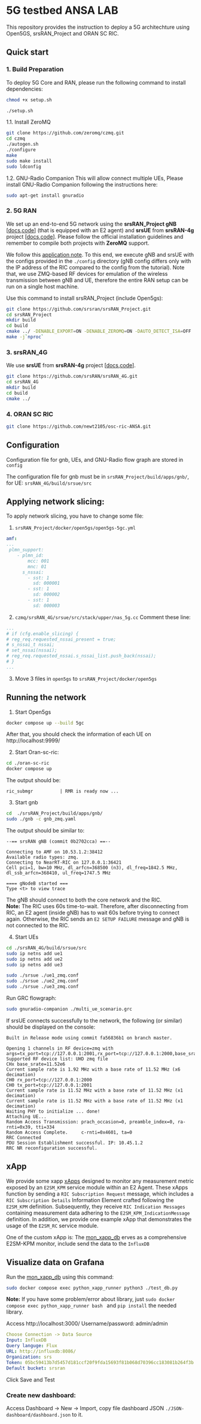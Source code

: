  # 5G testbed ANSA LAB

 This repository provides the instruction to deploy a 5G architechture using Open5GS, srsRAN_Project and ORAN SC RIC.

 ## Quick start
 ### 1. Build Preparation

 To deploy 5G Core and RAN, please run the following command to install dependencies:

 ```bash
chmod +x setup.sh

./setup.sh
```

1.1. Install ZeroMQ

```bash
git clone https://github.com/zeromq/czmq.git
cd czmq
./autogen.sh
./configure 
make
sudo make install
sudo ldconfig
```
1.2. GNU-Radio Companion
This will allow connect multiple UEs, Please install GNU-Radio Companion following the instructions here:

```bash
sudo apt-get install gnuradio
```

### 2. 5G RAN

We set up an end-to-end 5G network using the **srsRAN_Project gNB** [[docs](https://docs.srsran.com/projects/project/en/latest/),[code](https://github.com/srsran/srsRAN_Project/)] (that is equipped with an E2 agent) and **srsUE** from **srsRAN-4g** project [[docs](https://docs.srsran.com/projects/4g/en/latest/),[code](https://github.com/srsran/srsRAN_4G)]. Please follow the official installation guidelines and remember to compile both projects with **ZeroMQ** support.

We follow this [application note](https://docs.srsran.com/projects/project/en/latest/tutorials/source/near-rt-ric/source/). To this end, we execute gNB and srsUE with the configs provided in the `./config` directory (gNB config differs only with the IP address of the RIC compared to the config from the tutorial). Note that, we use ZMQ-based RF devices for emulation of the wireless transmission between gNB and UE, therefore the entire RAN setup can be run on a single host machine.

Use this command to install srsRAN_Project (include Open5gs):

```bash
git clone https://github.com/srsran/srsRAN_Project.git
cd srsRAN_Project
mkdir build
cd build
cmake ../ -DENABLE_EXPORT=ON -DENABLE_ZEROMQ=ON -DAUTO_DETECT_ISA=OFF
make -j`nproc` 
```

<!-- **Note :** In the case that have error with `make`, we change the version of `gcc` and `g++`:

 ```bash
sudo apt install build-essential
sudo apt -y install gcc-10 g++-10
sudo update-alternatives --install /usr/bin/gcc gcc /usr/bin/gcc-10 10
sudo update-alternatives --install /usr/bin/g++ g++ /usr/bin/g++-10 10
sudo update-alternatives --config gcc
sudo update-alternatives --config g++  
``` -->

### 3. srsRAN_4G

We use **srsUE** from **srsRAN-4g** project [[docs](https://docs.srsran.com/projects/4g/en/latest/),[code](https://github.com/srsran/srsRAN_4G)].

```bash
git clone https://github.com/srsRAN/srsRAN_4G.git
cd srsRAN_4G
mkdir build
cd build
cmake ../
```

### 4. ORAN SC RIC

```bash
git clone https://github.com/newt2105/osc-ric-ANSA.git 
```

## Configuration

Configuration file for gnb, UEs, and GNU-Radio flow graph are stored in `config` 

The configuration file for gnb must be in `srsRAN_Project/build/apps/gnb/`, for UE: `srsRAN_4G/build/srsue/src`

## Applying network slicing:

To apply network slicing, you have to change some file:

1. `srsRAN_Project/docker/open5gs/open5gs-5gc.yml`

```yaml
amf:
...
 plmn_support:
    - plmn_id:
        mcc: 001
        mnc: 01
      s_nssai:
        - sst: 1
          sd: 000001
        - sst: 1
          sd: 000002
        - sst: 1
          sd: 000003 
```

2. `czmq/srsRAN_4G/srsue/src/stack/upper/nas_5g.cc`
Comment these line:

```yaml
...
# if (cfg.enable_slicing) {
# reg_req.requested_nssai_present = true;
# s_nssai_t nssai;
# set_nssai(nssai);
# reg_req.requested_nssai.s_nssai_list.push_back(nssai);
# }
... 
```

3. Move 3 files in `open5gs` to `srsRAN_Project/docker/open5gs`

## Running the network

1. Start Open5gs

```bash
docker compose up --build 5gc
```

After that, you should check the information of each UE on  http://localhost:9999/

2. Start Oran-sc-ric:

```bash
cd ./oran-sc-ric
docker compose up
```

The output should be:

```console
ric_submgr          | RMR is ready now ...
```

3. Start gnb

```bash
cd  ./srsRAN_Project/build/apps/gnb/
sudo ./gnb -c gnb_zmq.yaml 
```

The output should be similar to:

```console
--== srsRAN gNB (commit 0b2702cca) ==--

Connecting to AMF on 10.53.1.2:38412
Available radio types: zmq.
Connecting to NearRT-RIC on 127.0.0.1:36421
Cell pci=1, bw=10 MHz, dl_arfcn=368500 (n3), dl_freq=1842.5 MHz, dl_ssb_arfcn=368410, ul_freq=1747.5 MHz

==== gNodeB started ===
Type <t> to view trace
```

The gNB should connect to both the core network and the RIC.  
**Note:** The RIC uses 60s time-to-wait. Therefore, after disconnecting from RIC, an E2 agent (inside gNB) has to wait 60s before trying to connect again. Otherwise, the RIC sends an `E2 SETUP FAILURE` message and gNB is not connected to the RIC.

4. Start UEs

```bash
cd ./srsRAN_4G/build/srsue/src
sudo ip netns add ue1 
sudo ip netns add ue2 
sudo ip netns add ue3

sudo ./srsue ./ue1_zmq.conf
sudo ./srsue ./ue2_zmq.conf
sudo ./srsue ./ue3_zmq.conf
```

Run GRC flowgraph:
```bash
sudo gnuradio-companion ./multi_ue_scenario.grc
```

If srsUE connects successfully to the network, the following (or similar) should be displayed on the console:
```console
Built in Release mode using commit fa56836b1 on branch master.

Opening 1 channels in RF device=zmq with args=tx_port=tcp://127.0.0.1:2001,rx_port=tcp://127.0.0.1:2000,base_srate=11.52e6
Supported RF device list: UHD zmq file
CHx base_srate=11.52e6
Current sample rate is 1.92 MHz with a base rate of 11.52 MHz (x6 decimation)
CH0 rx_port=tcp://127.0.0.1:2000
CH0 tx_port=tcp://127.0.0.1:2001
Current sample rate is 11.52 MHz with a base rate of 11.52 MHz (x1 decimation)
Current sample rate is 11.52 MHz with a base rate of 11.52 MHz (x1 decimation)
Waiting PHY to initialize ... done!
Attaching UE...
Random Access Transmission: prach_occasion=0, preamble_index=0, ra-rnti=0x39, tti=334
Random Access Complete.     c-rnti=0x4601, ta=0
RRC Connected
PDU Session Establishment successful. IP: 10.45.1.2
RRC NR reconfiguration successful.
```
## xApp
We provide some xapp [xApps](xApps/python/) designed to monitor any measurement metric exposed by an `E2SM_KPM` service module within an E2 Agent.  These xApps function by sending a `RIC Subscription Request` message, which includes a `RIC Subscription Details` Information Element crafted following the `E2SM_KPM` definition. Subsequently, they receive `RIC Indication Messages` containing measurement data adhering to the `E2SM_KPM_IndicationMessage` definition. In addition, we provide one example xApp that demonstrates the usage of the `E2SM_RC` service module.

One of the custom xApp is:
The [mon_xapp_db](xApps/python/mon_xapp_db.py) erves as a comprehensive E2SM-KPM monitor, include send the data to the `InfluxDB`

## Visualize data on Grafana

Run the [mon_xapp_db](xApps/python/mon_xapp_db.py) using this command:
```bash
sudo docker compose exec python_xapp_runner python3 ./test_db.py  
```
**Note:** If you have some problem/error about library, just `sudo docker compose exec python_xapp_runner bash
` and `pip install` the needed library.

Access http://localhost:3000/
Username/password: admin/admin
```yaml
Choose Connection -> Data Source
Input: InfluxDB
Query languge: Flux
URL: http://influxdb:8086/
Organization: srs
Token: 05bc59413b7d5457d181ccf20f9fda15693f81b068d70396cc183081b264f3b
Default bucket: srsran
```

Click Save and Test

### Create new dashboard:
Access Dashboard -> New -> Import, copy file dashboard JSON `./JSON-dashboard/dashboard.json` to it.

